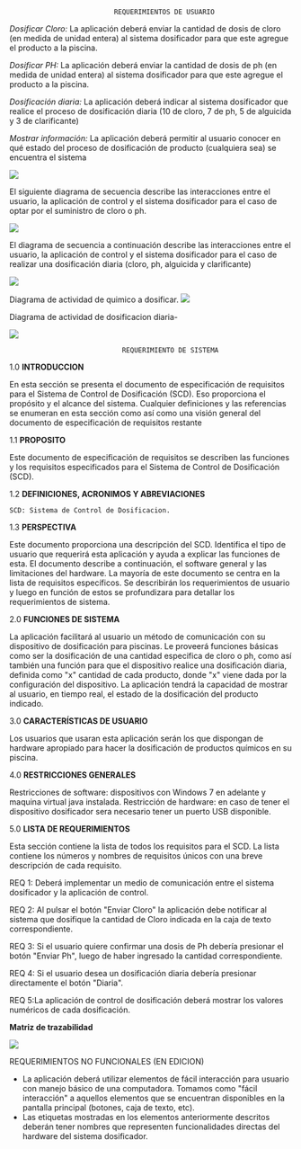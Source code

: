 							  REQUERIMIENTOS DE USUARIO 


*Dosificar Cloro:* La aplicación deberá enviar la cantidad de dosis de cloro (en medida de unidad entera) al sistema dosificador para que este agregue el producto a la piscina.


*Dosificar PH:* La aplicación deberá enviar la cantidad de dosis de ph (en medida de unidad entera) al sistema dosificador para que este agregue el producto a la piscina.


*Dosificación diaria:* La aplicación deberá indicar al sistema dosificador que realice el proceso de dosificación diaria (10 de cloro, 7 de ph, 5 de alguicida y 3 de clarificante)

*Mostrar información:* La aplicación deberá permitir al usuario conocer en qué estado del proceso de dosificación de producto (cualquiera sea) se encuentra el sistema

![](http://i.imgur.com/qVZjhNd.jpg)



El siguiente diagrama de  secuencia describe las interacciones entre el usuario, la aplicación de control y el sistema dosificador para el caso de optar por el suministro de cloro o ph. 
 
![](http://i.imgur.com/jSkJMlb.jpg)



El diagrama de  secuencia a continuación describe las interacciones entre el usuario, la aplicación de control y el sistema dosificador para el caso de realizar una dosificación diaria (cloro, ph, alguicida y clarificante) 



![](http://i.imgur.com/zVfnNaX.jpg)

Diagrama de actividad de quimico a dosificar.
![](http://i.imgur.com/muk74RN.jpg)

Diagrama de actividad de dosificacion diaria-

![](http://i.imgur.com/Sdzzyvo.jpg)

								REQUERIMIENTO DE SISTEMA


 

1.0 **INTRODUCCION**

En esta sección se presenta el documento de especificación de requisitos para el Sistema de Control de Dosificación (SCD). Eso proporciona el propósito y el alcance del sistema. Cualquier definiciones y las referencias se enumeran en esta sección como así como una visión general del documento de especificación de requisitos restante


1.1 **PROPOSITO**

Este documento de especificación de requisitos se describen las funciones y los requisitos especificados para el Sistema de Control de Dosificación (SCD). 



1.2 **DEFINICIONES, ACRONIMOS Y ABREVIACIONES**

	SCD: Sistema de Control de Dosificacion.


1.3 **PERSPECTIVA**

Este documento proporciona una descripción del SCD. Identifica el tipo de usuario que requerirá esta aplicación y ayuda a explicar las funciones de esta. El documento describe a continuación, el software general y las limitaciones del hardware. La mayoría de este documento se centra en la lista de requisitos específicos. Se describirán los requerimientos de usuario y luego en función de estos se profundizara para detallar los requerimientos de sistema.



2.0 **FUNCIONES DE SISTEMA**

La aplicación facilitará al usuario un método de comunicación con su dispositivo de dosificación para piscinas. Le proveerá funciones básicas como ser la dosificación de una cantidad especifica de cloro o ph, como así también una función para que el dispositivo realice una dosificación diaria, definida como "x" cantidad de cada producto, donde "x" viene dada por la configuración del dispositivo.
La aplicación tendrá la capacidad de mostrar al usuario, en tiempo real, el estado de la dosificación del producto indicado.


3.0 **CARACTERÍSTICAS DE USUARIO**

Los usuarios que usaran esta aplicación serán los que dispongan de hardware apropiado para hacer la dosificación de productos químicos en su piscina.



4.0 **RESTRICCIONES  GENERALES**

Restricciones de software: dispositivos con Windows 7 en adelante y maquina virtual java instalada.
Restricción de hardware: en caso de tener el dispositivo dosificador sera necesario tener un puerto USB disponible.


5.0 **LISTA DE REQUERIMIENTOS**

Esta sección contiene la lista de todos los requisitos para el SCD. La lista contiene los números y nombres de requisitos únicos con una breve descripción de cada requisito.

REQ 1: Deberá implementar un medio de comunicación entre el sistema dosificador y la aplicación de control.


REQ 2:  Al pulsar el botón "Enviar Cloro" la aplicación debe notificar al sistema  que dosifique la cantidad de Cloro indicada en la caja de texto correspondiente. 

REQ 3:  Si el usuario quiere confirmar una dosis de Ph debería presionar el botón "Enviar Ph", luego de haber ingresado la cantidad correspondiente.

REQ 4: Si el usuario desea un dosificación diaria debería presionar directamente el botón "Diaria".


REQ 5:La aplicación de control de dosificación deberá mostrar los valores numéricos de cada dosificación.

**Matriz de trazabilidad**

![](http://i.imgur.com/9fmdVgJ.png)



REQUERIMIENTOS NO FUNCIONALES (EN EDICION)

- La aplicación deberá utilizar elementos de fácil interacción para usuario con manejo básico de una computadora. Tomamos como "fácil interacción" a aquellos elementos que se encuentran disponibles en la pantalla principal (botones, caja de texto, etc).
- Las etiquetas mostradas en los elementos anteriormente descritos deberán tener nombres que representen funcionalidades directas del hardware del sistema dosificador.